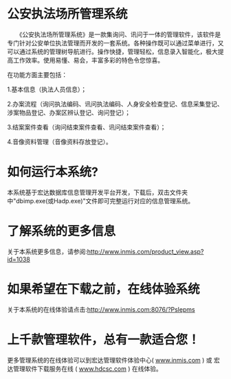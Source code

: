 # 公安执法场所管理系统

　　《公安执法场所管理系统》是一款集询问、讯问于一体的管理软件，该软件是专门针对公安单位执法管理而开发的一套系统。各种操作既可以通过菜单进行，又可以通过系统的管理树导航进行。操作快捷，管理轻松，信息录入智能化，极大提高工作效率。使用易懂、易会，丰富多彩的特色令您惊喜。

在功能方面主要包括：

1.基本信息（执法人员信息）；

2.办案流程（询问执法编码、讯问执法编码、人身安全检查登记、信息采集登记、涉案物品登记、办案区辨认登记、询问登记）；

3.结案案件查看（询问结束案件查看、讯问结束案件查看）；

4.音像资料管理（音像资料存放登记）。
　　
# 如何运行本系统?

本系统基于宏达数据库信息管理开发平台开发，下载后，双击文件夹中"dbimp.exe(或Hadp.exe)"文件即可完整运行对应的信息管理系统。

# 了解系统的更多信息

关于本系统更多信息，请参阅:http://www.inmis.com/product_view.asp?id=1038

# 如果希望在下载之前，在线体验系统

关于本系统的在线体验请点击:http://www.inmis.com:8076/?Pslepms

# 上千款管理软件，总有一款适合您！

更多管理系统的在线体验可以到宏达管理软件体验中心( www.inmis.com ) 或 宏达管理软件下载服务在线 ( www.hdcsc.com ) 在线体验。

